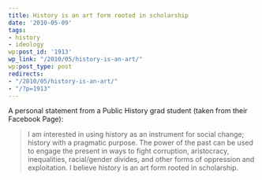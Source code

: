 ```yaml
---
title: History is an art form rooted in scholarship
date: '2010-05-09'
tags:
- history
- ideology
wp:post_id: '1913'
wp_link: "/2010/05/history-is-an-art/"
wp:post_type: post
redirects:
- "/2010/05/history-is-an-art/"
- "/?p=1913"
---
```


A personal statement from a Public History grad student (taken from their Facebook Page):

> I am interested in using history as an instrument for social change; history with a pragmatic purpose. The power of the past can be used to engage the present in ways to fight corruption, aristocracy, inequalities, racial/gender divides, and other forms of oppression and exploitation. I believe history is an art form rooted in scholarship.

